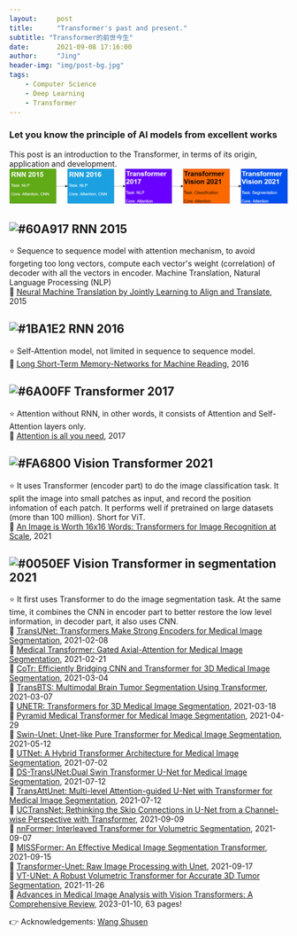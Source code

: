 ```yaml
---
layout:     post
title:      "Transformer's past and present."
subtitle: "Transformer的前世今生"
date:       2021-09-08 17:16:00
author:     "Jing"
header-img: "img/post-bg.jpg"
tags:
    - Computer Science
    - Deep Learning
    - Transformer
---
```


### Let you know the principle of AI models from excellent works
This post is an introduction to the Transformer, in terms of its origin, application and development.
![roadmap](/img/20210908_transformer.png)

## ![#60A917](https://via.placeholder.com/60/60A917/FFFFFF?text=2015) RNN 2015
⭐ Sequence to sequence model with attention mechanism, to avoid forgeting too long vectors, compute each vector's weight (correlation) of decoder with all the vectors in encoder. Machine Translation, Natural Language Processing (NLP)    
📄 [Neural Machine Translation by Jointly Learning to Align and Translate](https://arxiv.org/abs/1409.0473), 2015
## ![#1BA1E2](https://via.placeholder.com/60/1BA1E2/FFFFFF?text=2016) RNN 2016    
⭐ Self-Attention model, not limited in sequence to sequence model.   
📄 [Long Short-Term Memory-Networks for Machine Reading](https://arxiv.org/abs/1601.06733), 2016
## ![#6A00FF](https://via.placeholder.com/60/6A00FF/FFFFFF?text=2017) Transformer 2017
⭐ Attention without RNN, in other words, it consists of Attention and Self-Attention layers only.    
📄 [Attention is all you need](https://proceedings.neurips.cc/paper/2017/file/3f5ee243547dee91fbd053c1c4a845aa-Paper.pdf), 2017
## ![#FA6800](https://via.placeholder.com/60/FA6800/000000?text=2021) Vision Transformer 2021
⭐ It uses Transformer (encoder part) to do the image classification task. It split the image into small patches as input, and record the position infomation of each patch. It performs well if pretrained on large datasets (more than 100 million). Short for ViT.     
📄 [An Image is Worth 16x16 Words: Transformers for Image Recognition at Scale](https://arxiv.org/abs/2010.11929), 2021
## ![#0050EF](https://via.placeholder.com/60/0050EF/FFFFFF?text=2021) Vision Transformer in segmentation 2021
⭐ It first uses Transformer to do the image segmentation task. At the same time, it combines the CNN in encoder part to better restore the low level information, in decoder part, it also uses CNN.    
📄 [TransUNet: Transformers Make Strong Encoders for Medical Image Segmentation](https://arxiv.org/abs/2102.04306), 2021-02-08    
📄 [Medical Transformer: Gated Axial-Attention for Medical Image Segmentation](https://arxiv.org/abs/2102.10662), 2021-02-21   
📄 [CoTr: Efficiently Bridging CNN and Transformer for 3D Medical Image Segmentation](https://arxiv.org/abs/2103.03024), 2021-03-04   
📄 [TransBTS: Multimodal Brain Tumor Segmentation Using Transformer](https://arxiv.org/abs/2103.04430), 2021-03-07    
📄 [UNETR: Transformers for 3D Medical Image Segmentation](https://arxiv.org/abs/2103.10504), 2021-03-18    
📄 [Pyramid Medical Transformer for Medical Image Segmentation](https://arxiv.org/abs/2104.14702), 2021-04-29     
📄 [Swin-Unet: Unet-like Pure Transformer for Medical Image Segmentation](https://arxiv.org/abs/2105.05537), 2021-05-12    
📄 [UTNet: A Hybrid Transformer Architecture for Medical Image Segmentation](https://arxiv.org/abs/2107.00781), 2021-07-02    
📄 [DS-TransUNet:Dual Swin Transformer U-Net for Medical Image Segmentation](https://arxiv.org/abs/2106.06716), 2021-07-12    
📄 [TransAttUnet: Multi-level Attention-guided U-Net with Transformer for Medical Image Segmentation](https://arxiv.org/abs/2107.05274), 2021-07-12    
📄 [UCTransNet: Rethinking the Skip Connections in U-Net from a Channel-wise Perspective with Transformer](https://arxiv.org/abs/2109.04335), 2021-09-09   
📄 [nnFormer: Interleaved Transformer for Volumetric Segmentation](https://arxiv.org/abs/2109.03201), 2021-09-07    
📄 [MISSFormer: An Effective Medical Image Segmentation Transformer](https://arxiv.org/abs/2109.07162v1), 2021-09-15              
📄 [Transformer-Unet: Raw Image Processing with Unet](https://arxiv.org/abs/2109.08417), 2021-09-17     
📄 [VT-UNet: A Robust Volumetric Transformer for Accurate 3D Tumor Segmentation](https://arxiv.org/pdf/2111.13300.pdf), 2021-11-26         
📄 [Advances in Medical Image Analysis with Vision Transformers: A Comprehensive Review](https://arxiv.org/pdf/2301.03505.pdf), 2023-01-10, 63 pages!      

👉 Acknowledgements: [Wang Shusen](https://youtu.be/aButdUV0dxI)
